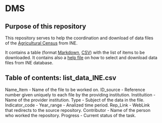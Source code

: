 # DMS

## Purpose of this repository
This repository serves to help the coordination and download of data files of 
the [Agricultural Census](https://ra2019.ine.pt/xportal/xmain?xpgid=ra2019_main&xpid=RA2019&xlang=en)
from INE.

It contains a table (format [Markdown](./INE_project_DMS.md), [CSV](./list_data_INE.csv)) with the list of items to be downloaded. It contains also 
a [help file](./help_download.md) on how to select and download data files from INE database.


## Table of contents: list_data_INE.csv
Name_Item - Name of the file to be worked on.
ID_source - Reference number given uniquely to each file by the providing institution.
Instituition - Name of the provider institution.
Type - Subject of the data in the file. 
Indicator_code - 
Year_range - Analized time period.
Rep_Link - WebLink that redirects to the source repository.
Contributor - Name of the person who worked the repository.
Progress - Current status of the task.